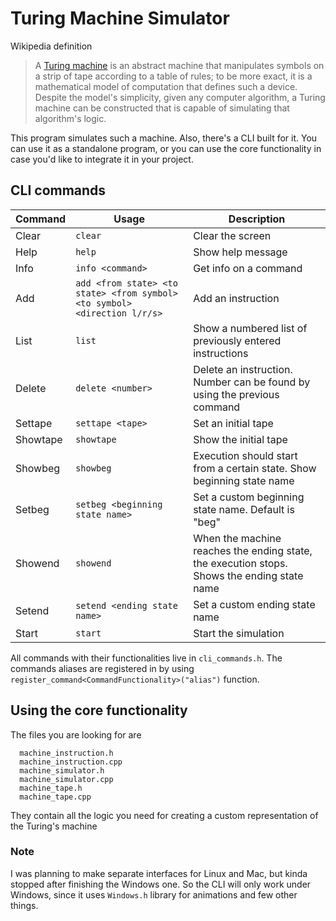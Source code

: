 # Turing Machine Simulator

Wikipedia definition
>  A [Turing machine](https://en.wikipedia.org/wiki/Turing_machine) is an abstract machine that manipulates symbols on a strip of tape according to a table of rules; to be more exact, it is a mathematical model of computation that defines such a device. Despite the model's simplicity, given any computer algorithm, a Turing machine can be constructed that is capable of simulating that algorithm's logic.

This program simulates such a machine. Also, there's a CLI built for it. You can use it as a standalone program, or you can use the core functionality in case you'd like to integrate it in your project.

## CLI commands

|Command |Usage| Description|
|-------|----|----|
|Clear| ```clear``` |Clear the screen |
|Help| ```help``` | Show help message|
|Info| ```info <command>``` | Get info on a command |
|Add| ```add <from state> <to state> <from symbol> <to symbol> <direction l/r/s>``` | Add an instruction|
|List| ```list``` | Show a numbered list of previously entered instructions |
|Delete| ```delete <number>``` | Delete an instruction. Number can be found by using the previous command|
|Settape| ```settape <tape>``` | Set an initial tape |
|Showtape| ```showtape``` | Show the initial tape |
|Showbeg| ```showbeg``` | Execution should start from a certain state. Show beginning state name |
|Setbeg| ```setbeg <beginning state name>``` | Set a custom beginning state name. Default is "beg"
|Showend| ```showend``` | When the machine reaches the ending state, the execution stops. Shows the ending state name |
|Setend| ```setend <ending state name>```  | Set a custom ending state name |
|Start| ```start``` | Start the simulation |

All commands with their functionalities live in `cli_commands.h`. The commands aliases are registered in by using `register_command<CommandFunctionality>("alias")` function.

## Using the core functionality

The files you are looking for are 
```
  machine_instruction.h
  machine_instruction.cpp
  machine_simulator.h
  machine_simulator.cpp
  machine_tape.h
  machine_tape.cpp
```

They contain all the logic you need for creating a custom representation of the Turing's machine

### Note
I was planning to make separate interfaces for Linux and Mac, but kinda stopped after finishing the Windows one. So the CLI will only work under Windows, since it uses `Windows.h` library for animations and few other things.
